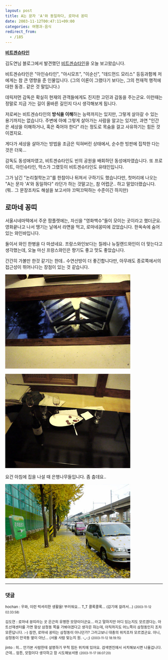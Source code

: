 ```yaml
---
layout: post
title: A는 문자 'A'와 동일하다, 로마네 꽁띠
date: 2003-11-12T00:47:11+09:00
categories: 여행과-음식
redirect_from:
  - /185
---
```


<u><b>비트겐슈타인</b></u>

김도연님 블로그에서 발견했던 <a href="http://www.mithrandir.co.kr/mt/archives/2003/11/20031111_000378.html" target="bb">비트겐슈타인</a>을 오늘 보고왔습니다.

비트겐슈타인은 "아인슈타인", "아시모프", "이순신", "데드먼드 모리스" 등등과함께 저에게는 참 큰 영향을 준 인물입니다. (그의 이론이 그랬다기 보다는, 그의 천재적 행적에 대한 동경.. 같은 것 말입니다.)

데릭저먼 감독은 확실히 현재의 관객들에게도 진지한 고민과 감동을 주는군요. 이런때는 정말로 지금 가는 길이 올바른 길인지 다시 생각해보게 됩니다.

저로써는 비트겐슈타인의 <b>방식을 이해</b>하는 능력까지는 있지만, 그렇게 살아갈 수 있는 용기까지는 없습니다. 주변에 아예 그렇게 살아가는 사람을 알고는 있지만, 과연 "인간은 세상을 이해하거나, 혹은 죽어야 한다" 라는 정도로 목숨을 걸고 사유하기는 힘든 것이겠지요.

게다가 세상을 살아가는 방법을 조금은 익혀버린 상태에서, 순수한 빙판에 집착한 다는 것은 더욱...

감독도 동성애자였고, 비트겐슈타인도 빈의 공원을 배회하던 동성애자였습니다. 또 프로이트, 아인슈타인, 막스가 그랬듯이 비트겐슈타인도 유태인입니다.

그가 남긴 "논리철학논고"를 한참이나 뒤져서 구하기도 했습니다만, 첫머리에 나오는 "A는 문자 'A'와 동일하다" 라던가 하는 것말고는, 참 어렵군.. 하고 말았더랬습니다. (뭐.. 그 문장조차도 해설을 보고서야 끄떡끄떡하는 수준이긴 하지만)

<h2><b>로마네 꽁띠</b></h2>

서울시네마텍에서 주운 팜플렛에는, 자신을 "영화백수"들이 모이는 곳이라고 했더군요. 영화끝나고 나서 땡기는 날에서 라면을 먹고, 로마네꽁띠에 갔었습니다. 한옥속에 숨어있는 와인바입니다.

둘이서 와인 한병을 다 마셨네요. 프랑스와인보다는 칠레나 뉴질랜드와인이 더 맞는다고 생각했는데, 오늘 마신 프랑스와인은 향기도 좋고 맛도 좋았습니다.

간간히 가볼만 한것 같기는 한데.. 수연산방이 더 좋긴합니다만, 아무래도 종로쪽에서의 접근성이 뛰어나다는 장점이 있는 것 같습니다.

![ ](/assets/media/logs_archives_DSC02669.jpg)

![ ](/assets/media/logs_archives_DSC02673.jpg)

요건 아침에 집을 나설 때 은행나무들입니다. 좀 춥데요..

![ ](/assets/media/logs_archives_DSC02658.jpg)

* * *

### 댓글



<!--- cmt:407 --->
<!--- mail: --->
<!--- parent:0 --->

<small>hochan : 우와, 이런 럭셔리한 생활을! 부러워요... T_T 콜록콜록... (감기에 걸려서...) <small>(2003-11-12 02:33:58)</small></small>


<!--- cmt:408 --->
<!--- mail: --->
<!--- parent:0 --->

<small>김도연 : 로마네 꽁띠라는 곳 은근히 유명한 모양이더군요... 라고 말하지만 어디 있는지도 모르겠다는. 아트선재센터를 가면 항상 삼청동 쪽을 가봐야겠다고 생각은 하는데, 아직까지도 어느쪽이 삼청동인지 조차 모른답니다. :-)  잠깐, 로마네 꽁띠는 삼청동이 아니던가? 그러고보니 대충의 위치조차 모르겠군요. 아니, 삼청동이 안국동 옆이 아닌... (서울 사람 맞는지 원. -_-;) <small>(2003-11-12 18:19:15)</small></small>


<!--- cmt:409 --->
<!--- mail: --->
<!--- parent:0 --->

<small>jinto : 히... 안가본 사람한테 설명하기 무척 힘든 위치에 있어요. 검색엔진에서 서치해보시면 나올겁니다. 근데... 암튼, 모험이다 생각하고 함 시도해보셔용 <small>(2003-11-17 06:07:20)</small></small>

